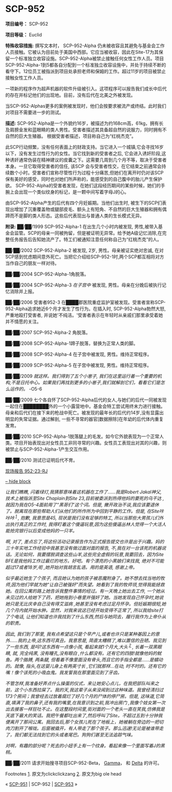 # SCP-952
                        


**项目编号：** SCP-952

**项目等级：** Euclid

**特殊收容措施:** 撰写文本时， SCP-952-Alpha 仍未被收容且其避免与基金会工作人员接触。它被认为目前处于美国中西部。它应当被收容，因此在Site-17为其保留一个标准独立收容设施。SCP-952-Alpha被禁止接触任何女性工作人员。项目SCP-952-Alpha-1到5都各自分配到一个标准独立收容设施中，并处于持续不断的看守下。12位员工被指派到项目处承担老师和保姆的工作。超过11岁的项目被禁止接触女性工作人员。

一项新的程序作为超声机器的软件升级被引入。这项程序可以报告我们成长中后代的存在并标记他们的出现地。目前，没有后代在北美之外被发现。

当SCP-952-Alphas更多的案例被发现时，他们会按要求被流产或终结。此时我们对项目不需要进一步的测试。

**描述:**  SCP-952-Alpha是一个外貌约16岁，被描述为约168cm高，61kg，拥有长及肩膀金发和蓝眼睛的类人男性。受害者描述其具备超自然的说服力，同时拥有不自然的巨大生殖器。 根据受害者描述，项目称自己为“红桃杰克”。

此SCP行动频繁，没有任何表面上的财政支持。当它进入一个城镇,它会寻找16岁以下，没有发生过性行为的女性。当它找到新的受害者之后, 它会进入诱奸阶段,这种诱奸通常伪装在精神建议的皮囊之下。这需要几周到几个月不等，取决于受害者本身。一旦它取得受害者的信任, 该SCP 会与受害者性交，在它结束之前通常会持续数个小时。受害者们宣称尽管性行为过程十分痛苦,但她们在离开时仍对该SCP保有美好的感受，同时也对她们所声称的，能感受到的自己腹中的胎儿产生保护欲。 SCP-952-Alpha的受害者发现，在她们这段经历期间的某些时候，她们的手腕上会出现一个类似纹身的标记，是一颗中间写着字母J的心。

由SCP-952-Alpha产生的后代有四个月妊娠期。当他们出生时, 被生下的SCP们表现出增加了沉重覆盖物或腿部皮毛、额头上有短角、不自然的巨大生殖器和拥有偶蹄而不是脚的类人形态。这些后代表现出与普通人类的生长模式无异。

**附录:** 
██/██/1999 SCP-952-Alpha-1 在出生几个小时内被发现, 男性,被带入基金会监管。SCP的母亲一同被拘留，但是被证明无异常。给予她A级记忆消除,在完整任务报告后告知她流产了。特工们被通知注意任何称自己为“红桃杰克”的人。

██/██/2002 SCP-952-Alpha-2 被发现, 2岁, 男性。母亲被证实绝对忠诚, 在对SCP感到忧虑期间意外死亡。当把它介绍给SCP-952-1时,两个SCP都互相将对方当作自己的朋友一样对待。

██/██/2004 SCP-952-Alpha-1角脱落。

██/██/2004 SCP-952-Alpha-3 *在子宫中* 被发现, 男性。母亲在分娩后被执行记忆消除并上报。

██/██/2006 受害者952-3 在████郡医院重症监护室被发现。受害者宣称SCP-952-Alpha追求她近6个月才发生了性行为。在插入时, SCP-952-Alpha勃然大怒,严重地殴打受害者, 并说她'不纯洁。'受害者表示在年轻时从亲戚们那里承受着她并不情愿的关注。

██/██/2007 SCP-952-Alpha-2 角脱落。

██/██/2008 SCP-952-Alpha-1蹄子脱落，替换为正常人类的脚。

██/██/2008 SCP-952-Alpha-4 在子宫中被发现, 男性。维持正常程序。

██/██/2009 SCP-952-Alpha-5 在子宫中被发现, 男性。维持正常程序。

██/██/2009 *就这样。我们得到了五个小崽子, 我们在这里运行着一个重要的机构,不是日托中心。如果我们再找到更多的小崽子,我们就解剖它们，看看它们是怎么运作的。*  -O5-6

██/██/2009 七个各自怀了SCP-952-Alpha后代的女人,与她们的后代一同被发现一起住在████████外的一个小露营地中。基金会特工尝试用终末力进行接触。母亲和后代们在接下来的枪战中死亡。被发现的最年长的后代约14岁,没有显露出明显的失常证据。通过解剖, 一些不寻常的器官[数据擦除]在年幼的后代体内重复发育。

██/██/2010 SCP-952-Alpha-1脱落腿上的毛发。如今它外貌表现为一个正常人类。项目开始表现出对女性员工非同寻常的兴趣。女性员工表现出对其的兴趣，则被禁止与SCP-952-Alpha-1产生交互作用。

██/██/2010 测试已证明后代不育。


<a shape='rect' class='collapsible-block-link' href='javascript:;'>&#29616;&#22330;&#25253;&#21578;&#160;952-23-RJ</a>

<a shape='rect' class='collapsible-block-link' href='javascript:;'>&#8211;&#160;hide&#160;block</a>

*让我们瞧瞧, 闪着绿灯,我猜那意味着这机器在工作了……我是Robert Jakal神父, 技术上被指派至Site Chaplain到Site 23,目前被委派到热得他妈的要死的乌干达 , 就因为我在O5-4面前用了“黑哥们”这个词。但是, 撇开政治不谈,我应该要退休了。脱离现在那些帮助人们从他们的所作所为中回到平静的工作。但是, 在Site咔咔咔<sup class='footnoteref'>
 <a shape='rect' class='footnoteref' id='footnoteref-1' href='javascript:;' onclick='WIKIDOT.page.utils.scrollToReference(&apos;footnote-1&apos;)'>1</a>
</sup>, 抱歉, 我意思是45, 现状是我们没有足够的特工, 所以当那些大男孩儿们外出执行真正的工作时, 我得盯着这个傻逼玩意,因为这些傻逼丛林人觉得一个大活人能抢完银行以后变成他妈的一只羊。* 

*啊, 对了, 差点忘了,将这份活动记录报告作为正式报告提交也许是出于兴趣。妈的三十年实地工作经验中我甚至没有做过面对面的报告, 不,我在对一台该死的机器说话。无论如何，我要摆脱调查这些山羊,这些完全虚假的玩意,我要回去，因为Site BFE是我他妈工作过最烂的地方。好吧。有个漂亮的小黑娘们来找我, 绝对不可能超过17或者18岁,呃 ,她开始对我胡言乱语。用的是英语, 感谢上帝。* 

*似乎最近她生了个孩子, 而且她认为她的孩子被恶魔附身了。她不想去找当地的牧师,因为他们早就为她“让自己被强奸”而失望。她看到了我的牧师领,觉得我能拯救她。在回公寓的路上她告诉我整件事情的经过。有一天晚上她出去工作, 一个她从未见过的人给她下了药，把她拖到小巷里并强奸了她。当她发现自己怀孕时,她说她只是无比庆幸自己没有得艾滋病 ,她甚至没有考虑过足月怀孕。但妊娠期很短,她几个月内就开始水肿。显然，对我来说这已经开始变得不正常了, 所以我给site打了个电话, 让他们知道也许我找到了什么东西,然后与她同去，履行我作为上帝仆从的职责。* 

*因此, 我们到了那里, 我有点希望这只是个早产儿,或者也许只是某种基因上的意外……我的上帝,这东西可真丑。我意思是, 简直太糟糕了,难以置信的丑陋。我见到了一些东西, 是吗?这东西有一点像小孩, 看起来就1个月大,大头<sup class='footnoteref'>
 <a shape='rect' class='footnoteref' id='footnoteref-2' href='javascript:;' onclick='WIKIDOT.page.utils.scrollToReference(&apos;footnote-2&apos;)'>2</a>
</sup>, 长着一双黑眼睛, 就, 完全纯黑, 没有瞳孔,没有眼白 ,什么都没有。还有它的四肢!就像他妈的鱿鱼。两个胳膊, 两条腿, 但看着不像里面没有骨头,而且它的手指全都是……是蠕动的。就像, 指头,在这婴儿身上有两英寸长 ,它们就那样…在动, 时不时的。还有它的嘴！像个该死的小吸血鬼。我发誓我在那里面见到了牙齿。* 

*不管怎样,我准备好弄点什么操蛋的仪式，来让她安心点儿，在我把部队叫来之前，这个小东西拉屎了。我的天,我这辈子从来没闻到过这种味道。我曾经清扫过173个房间；我曾经去过放着腐烂了好几个月的尸体的停尸房。但是, 这味道,它简直,填满了我的鼻子,还有我的嘴里,在我意识到之前,我冲出房门 ,我像个妓女第一次出去接客一样狂吐不止。在这整段时间里,街对面的一个老头一直在笑我,仿佛我是天底下最大的笑话。我把午餐都吐出来了,然后呼叫了Site。不超过五到十分钟我便离开了那间公寓。我回去后,那个女孩儿死在了地板上，她被躺在旁边的一把切肉刀割开了喉咙。后窗被撬开，有人带走了那个孩子。那么迅速!无论是被谁带走了，我们都无法找到它的头或者尾巴。狗狗们甚至无法追踪气味。* 

*对啊，有趣的部分呢？死去的小妞手上有一个纹身。看起来像一个里面写着J的黑桃。* 




██/██/2011 请求开始搜寻项目SCP-952-Beta， [Gamma](/jackofdiamonds)， 和 [Delta](/jackofclubs) 的许可。


Footnotes
<a shape='rect' href='javascript:;' onclick='WIKIDOT.page.utils.scrollToReference(&apos;footnoteref-1&apos;)'>1</a>. 原文为clickclickzang
<a shape='rect' href='javascript:;' onclick='WIKIDOT.page.utils.scrollToReference(&apos;footnoteref-2&apos;)'>2</a>. 原文为big ole head



« [SCP-951](/scp-951) | SCP-952 | [SCP-953](/scp-953) »





                    